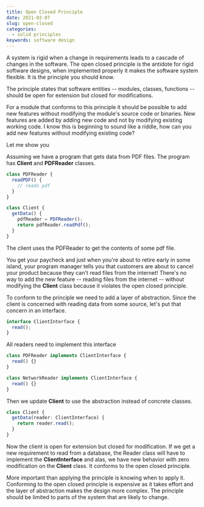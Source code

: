 ```yaml
---
title: Open Closed Principle
date: 2021-02-07
slug: open-closed
categories:
  - solid principles
keywords: software design
---
```


A system is rigid when a change in requirements leads to a cascade of changes in the software. The open closed principle is the antidote for rigid software designs, when implemented properly it makes the software system flexible. It is the principle you should know.

The principle states that software entities -- modules, classes, functions -- should be open for extension but closed for modifications.

For a module that conforms to this principle it should be possible to add new features without modifying the module's source code or binaries. New features are added by adding new code and not by modifying existing working code. I know this is beginning to sound like a riddle, how can you add new features without modifying existing code?

Let me show you

Assuming we have a program that gets data from PDF files. The program has **Client** and **PDFReader** classes.

```typescript
class PDFReader {
  readPDF() {
    // reads pdf
  }
}
```

```typescript
class Client {
  getData() {
    pdfReader = PDFReader();
    return pdfReader.readPdf();
  }
}
```

The client uses the PDFReader to get the contents of some pdf file.

You get your paycheck and just when you're about to retire early in some island, your program manager tells you that customers are about to cancel your product because they can't read files from the internet! There's no way to add the new feature -- reading files from the internet -- without modifying the **Client** class because it violates the open closed principle.

To conform to the principle we need to add a layer of abstraction. Since the client is concerned with reading data from some source, let's put that concern in an interface.

```typescript
interface ClientInterface {
  read();
}
```

All readers need to implement this interface

```typescript
class PDFReader implements ClientInterface {
  read() {}
}

class NetworkReader implements ClientInterface {
  read() {}
}
```

Then we update **Client** to use the abstraction instead of concrete classes.

```typescript
class Client {
  getData(reader: ClientInterface) {
    return reader.read();
  }
}
```

Now the client is open for extension but closed for modification. If we get a new requirement to read from a database, the Reader class will have to implement the **ClientInterface** and alas, we have new behavior with zero modification on the **Client** class. It conforms to the open closed principle.

More important than applying the principle is knowing when to apply it. Conforming to the open closed principle is expensive as it takes effort and the layer of abstraction makes the design more complex. The principle should be limited to parts of the system that are likely to change.
